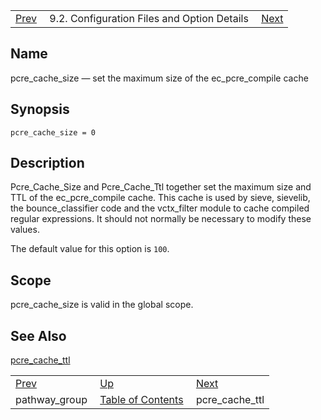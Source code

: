 |     |     |     |
| --- | --- | --- |
| [Prev](conf.ref.pathway_group)  | 9.2. Configuration Files and Option Details |  [Next](conf.ref.pcre_cache_ttl.php) |

<a name="conf.ref.pcre_cache_size"></a>
## Name

pcre_cache_size — set the maximum size of the ec_pcre_compile cache

## Synopsis

`pcre_cache_size = 0`

<a name="idp10982032"></a>
## Description

Pcre_Cache_Size and Pcre_Cache_Ttl together set the maximum size and TTL of the ec_pcre_compile cache. This cache is used by sieve, sievelib, the bounce_classifier code and the vctx_filter module to cache compiled regular expressions. It should not normally be necessary to modify these values.

The default value for this option is `100`.

<a name="idp10984816"></a>
## Scope

pcre_cache_size is valid in the global scope.

<a name="idp10986464"></a>
## See Also

[pcre_cache_ttl](conf.ref.pcre_cache_ttl "pcre_cache_ttl")

|     |     |     |
| --- | --- | --- |
| [Prev](conf.ref.pathway_group)  | [Up](conf.ref.files.php) |  [Next](conf.ref.pcre_cache_ttl.php) |
| pathway_group  | [Table of Contents](index) |  pcre_cache_ttl |
